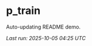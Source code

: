 # p_train

Auto-updating README demo.

<!--START_SECTION:status-->
_Last run: 2025-10-05 04:25 UTC_
<!--END_SECTION:status-->


































































































































































































































































































































































































































































































































































































































































































































































































































































































































































































